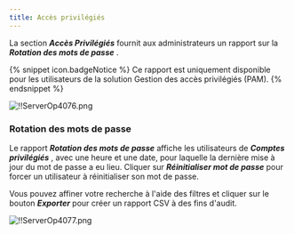 ```yaml
---
title: Accès privilégiés
---
```

La section ***Accès Privilégiés*** fournit aux administrateurs un rapport sur la ***Rotation des mots de passe*** . 

{% snippet icon.badgeNotice %} 
Ce rapport est uniquement disponible pour les utilisateurs de la solution Gestion des accès privilégiés (PAM). 
{% endsnippet %}
 
![!!ServerOp4076.png](https://webdevolutions.azureedge.net/docs/fr/server/ServerOp4076.png) 

### Rotation des mots de passe 

Le rapport ***Rotation des mots de passe*** affiche les utilisateurs de ***Comptes privilégiés*** , avec une heure et une date, pour laquelle la dernière mise à jour du mot de passe a eu lieu. Cliquer sur ***Réinitialiser mot de passe*** pour forcer un utilisateur à réinitialiser son mot de passe.  

Vous pouvez affiner votre recherche à l'aide des filtres et cliquer sur le bouton ***Exporter*** pour créer un rapport CSV à des fins d'audit.  

![!!ServerOp4077.png](https://webdevolutions.azureedge.net/docs/fr/server/ServerOp4077.png) 


